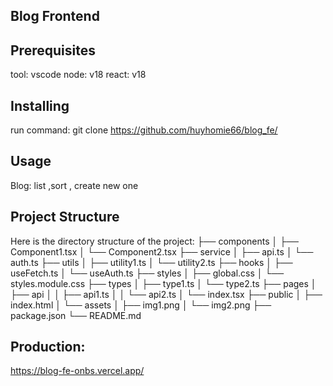 ## Blog Frontend

## Prerequisites
tool: vscode
node: v18
react: v18

## Installing
run command: git clone https://github.com/huyhomie66/blog_fe/

## Usage
Blog: list ,sort , create new one

## Project Structure
Here is the directory structure of the project:
├── components
│ ├── Component1.tsx 
│ └── Component2.tsx 
├── service
│ ├── api.ts 
│ └── auth.ts 
├── utils
│ ├── utility1.ts
│ └── utility2.ts
├── hooks
│ ├── useFetch.ts 
│ └── useAuth.ts
├── styles
│ ├── global.css 
│ └── styles.module.css 
├── types
│ ├── type1.ts 
│ └── type2.ts
├── pages
│ ├── api
│ │ ├── api1.ts 
│ │ └── api2.ts 
│ └── index.tsx
├── public
│ ├── index.html 
│ └── assets
│ ├── img1.png 
│ └── img2.png 
├── package.json 
└── README.md 

## Production:
https://blog-fe-onbs.vercel.app/
